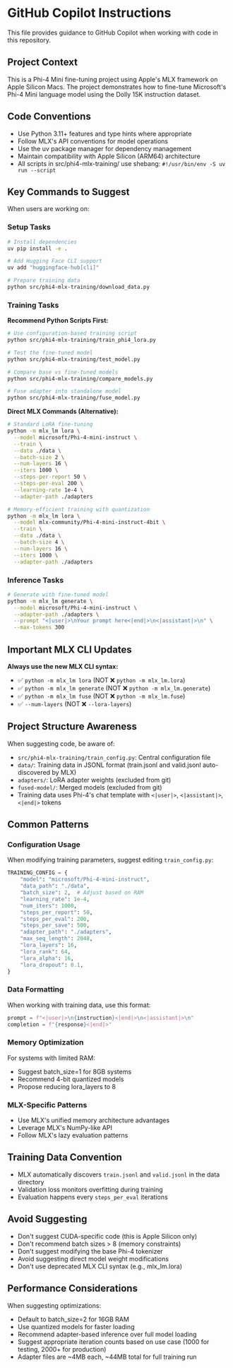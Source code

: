# GitHub Copilot Instructions

This file provides guidance to GitHub Copilot when working with code in this repository.

## Project Context

This is a Phi-4 Mini fine-tuning project using Apple's MLX framework on Apple Silicon Macs. The project demonstrates how to fine-tune Microsoft's Phi-4 Mini language model using the Dolly 15K instruction dataset.

## Code Conventions

- Use Python 3.11+ features and type hints where appropriate
- Follow MLX's API conventions for model operations
- Use the uv package manager for dependency management
- Maintain compatibility with Apple Silicon (ARM64) architecture
- All scripts in src/phi4-mlx-training/ use shebang: `#!/usr/bin/env -S uv run --script`

## Key Commands to Suggest

When users are working on:

### Setup Tasks
```bash
# Install dependencies
uv pip install -e .

# Add Hugging Face CLI support
uv add "huggingface-hub[cli]"

# Prepare training data
python src/phi4-mlx-training/download_data.py
```

### Training Tasks

**Recommend Python Scripts First:**
```bash
# Use configuration-based training script
python src/phi4-mlx-training/train_phi4_lora.py

# Test the fine-tuned model
python src/phi4-mlx-training/test_model.py

# Compare base vs fine-tuned models
python src/phi4-mlx-training/compare_models.py

# Fuse adapter into standalone model
python src/phi4-mlx-training/fuse_model.py
```

**Direct MLX Commands (Alternative):**
```bash
# Standard LoRA fine-tuning
python -m mlx_lm lora \
  --model microsoft/Phi-4-mini-instruct \
  --train \
  --data ./data \
  --batch-size 2 \
  --num-layers 16 \
  --iters 1000 \
  --steps-per-report 50 \
  --steps-per-eval 200 \
  --learning-rate 1e-4 \
  --adapter-path ./adapters

# Memory-efficient training with quantization
python -m mlx_lm lora \
  --model mlx-community/Phi-4-mini-instruct-4bit \
  --train \
  --data ./data \
  --batch-size 4 \
  --num-layers 16 \
  --iters 1000 \
  --adapter-path ./adapters
```

### Inference Tasks
```bash
# Generate with fine-tuned model
python -m mlx_lm generate \
  --model microsoft/Phi-4-mini-instruct \
  --adapter-path ./adapters \
  --prompt "<|user|>\nYour prompt here<|end|>\n<|assistant|>\n" \
  --max-tokens 300
```

## Important MLX CLI Updates

**Always use the new MLX CLI syntax:**
- ✅ `python -m mlx_lm lora` (NOT ❌ `python -m mlx_lm.lora`)
- ✅ `python -m mlx_lm generate` (NOT ❌ `python -m mlx_lm.generate`)
- ✅ `python -m mlx_lm fuse` (NOT ❌ `python -m mlx_lm.fuse`)
- ✅ `--num-layers` (NOT ❌ `--lora-layers`)

## Project Structure Awareness

When suggesting code, be aware of:
- `src/phi4-mlx-training/train_config.py`: Central configuration file
- `data/`: Training data in JSONL format (train.jsonl and valid.jsonl auto-discovered by MLX)
- `adapters/`: LoRA adapter weights (excluded from git)
- `fused-model/`: Merged models (excluded from git)
- Training data uses Phi-4's chat template with `<|user|>`, `<|assistant|>`, `<|end|>` tokens

## Common Patterns

### Configuration Usage
When modifying training parameters, suggest editing `train_config.py`:
```python
TRAINING_CONFIG = {
    "model": "microsoft/Phi-4-mini-instruct",
    "data_path": "./data",
    "batch_size": 2,  # Adjust based on RAM
    "learning_rate": 1e-4,
    "num_iters": 1000,
    "steps_per_report": 50,
    "steps_per_eval": 200,
    "steps_per_save": 500,
    "adapter_path": "./adapters",
    "max_seq_length": 2048,
    "lora_layers": 16,
    "lora_rank": 64,
    "lora_alpha": 16,
    "lora_dropout": 0.1,
}
```

### Data Formatting
When working with training data, use this format:
```python
prompt = f"<|user|>\n{instruction}<|end|>\n<|assistant|>\n"
completion = f"{response}<|end|>"
```

### Memory Optimization
For systems with limited RAM:
- Suggest batch_size=1 for 8GB systems
- Recommend 4-bit quantized models
- Propose reducing lora_layers to 8

### MLX-Specific Patterns
- Use MLX's unified memory architecture advantages
- Leverage MLX's NumPy-like API
- Follow MLX's lazy evaluation patterns

## Training Data Convention

- MLX automatically discovers `train.jsonl` and `valid.jsonl` in the data directory
- Validation loss monitors overfitting during training
- Evaluation happens every `steps_per_eval` iterations

## Avoid Suggesting

- Don't suggest CUDA-specific code (this is Apple Silicon only)
- Don't recommend batch sizes > 8 (memory constraints)
- Don't suggest modifying the base Phi-4 tokenizer
- Avoid suggesting direct model weight modifications
- Don't use deprecated MLX CLI syntax (e.g., mlx_lm.lora)

## Performance Considerations

When suggesting optimizations:
- Default to batch_size=2 for 16GB RAM
- Use quantized models for faster loading
- Recommend adapter-based inference over full model loading
- Suggest appropriate iteration counts based on use case (1000 for testing, 2000+ for production)
- Adapter files are ~4MB each, ~44MB total for full training run